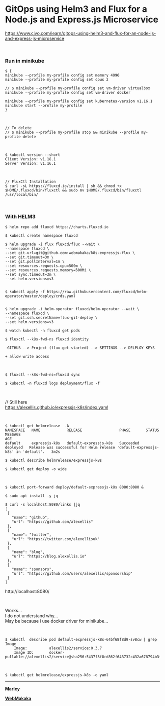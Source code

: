 # GitOps using Helm3 and Flux for a Node.js and Express.js Microservice

https://www.civo.com/learn/gitops-using-helm3-and-flux-for-an-node-js-and-express-js-microservice


<br/>

### Run in minikube


```
$ {
minikube --profile my-profile config set memory 4096
minikube --profile my-profile config set cpus 2

// $ minikube --profile my-profile config set vm-driver virtualbox
minikube --profile my-profile config set vm-driver docker

minikube --profile my-profile config set kubernetes-version v1.16.1
minikube start --profile my-profile
}
```

<br/>

    // To delete
    // $ minikube --profile my-profile stop && minikube --profile my-profile delete

<br/>

    $ kubectl version --short
    Client Version: v1.18.1
    Server Version: v1.16.1

<br/>

    // FluxCtl Installation
    $ curl -sL https://fluxcd.io/install | sh && chmod +x $HOME/.fluxcd/bin/fluxctl && sudo mv $HOME/.fluxcd/bin/fluxctl /usr/local/bin/


<br/>

### With HELM3

    $ helm repo add fluxcd https://charts.fluxcd.io
    
    $ kubectl create namespace fluxcd
    
    $ helm upgrade -i flux fluxcd/flux --wait \
    --namespace fluxcd \
    --set git.url=git@github.com:webmakaka/k8s-expressjs-flux \
    --set git.timeout=3m \
    --set git.pollInterval=1m \
    --set resources.requests.cpu=500m \
    --set resources.requests.memory=500Mi \
    --set sync.timeout=3m \
    --set helm.versions=v3


    $ kubectl apply -f https://raw.githubusercontent.com/fluxcd/helm-operator/master/deploy/crds.yaml


    $ helm upgrade -i helm-operator fluxcd/helm-operator --wait \
    --namespace fluxcd \
    --set git.ssh.secretName=flux-git-deploy \
    --set helm.versions=v3
    
    $ watch kubectl -n fluxcd get pods
    
    $ fluxctl --k8s-fwd-ns fluxcd identity 
     
     GITHUB --> Project (flux-get-started) --> SETTINGS --> DELPLOY KEYS

    + allow write access
    
<br/>

    $ fluxctl --k8s-fwd-ns=fluxcd sync

    $ kubectl -n fluxcd logs deployment/flux -f


<br/>

// Still here  <br/>
https://alexellis.github.io/expressjs-k8s/index.yaml

<br/>

```
$ kubectl get helmrelease  -A
NAMESPACE   NAME            RELEASE                 PHASE       STATUS     MESSAGE                                                                         AGE
default     expressjs-k8s   default-expressjs-k8s   Succeeded   deployed   Release was successful for Helm release 'default-expressjs-k8s' in 'default'.   3m2s
```

    $ kubectl describe helmrelease/expressjs-k8s

    $ kubectl get deploy -o wide


<br/>

    $ kubectl port-forward deploy/default-expressjs-k8s 8080:8080 &

<!--

    $ minikube --profile my-profile  ip
    172.17.0.2

-->

    $ sudo apt install -y jq


 ```
 $ curl -s localhost:8080/links |jq
[
  {
    "name": "github",
    "url": "https://github.com/alexellis"
  },
  {
    "name": "twitter",
    "url": "https://twitter.com/alexellisuk"
  },
  {
    "name": "blog",
    "url": "https://blog.alexellis.io"
  },
  {
    "name": "sponsors",
    "url": "https://github.com/users/alexellis/sponsorship"
  }
]

```


http://localhost:8080/


<br/>

Works...   
I do not understand why...    
May be because i use docker driver for minikube...

<br/>

```
$ kubectl  describe pod default-expressjs-k8s-64bf68f8d9-sv8cw | grep Image
    Image:          alexellis2/service:0.3.7
    Image ID:       docker-pullable://alexellis2/service@sha256:5437f3f8cd862f643732c432a678794b3f96ce27fe4635a77aba9e1b653485f5
```

<br/>

    $ kubectl get helmrelease/expressjs-k8s -o yaml


---

<strong>Marley</strong>

<a href="https://webmakaka.com"><strong>WebMakaka</strong></a>